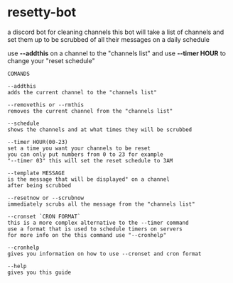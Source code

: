 # resetty-bot
a discord bot for cleaning channels
this bot will take a list of channels and set them up to be scrubbed
of all their messages on a daily schedule

use **--addthis** on a channel to the "channels list"
and use **--timer HOUR** to change your "reset schedule"

```
COMANDS

--addthis
adds the current channel to the "channels list"

--removethis or --rmthis
removes the current channel from the "channels list"

--schedule
shows the channels and at what times they will be scrubbed

--timer HOUR(00-23)
set a time you want your channels to be reset
you can only put numbers from 0 to 23 for example
"--timer 03" this will set the reset schedule to 3AM

--template MESSAGE
is the message that will be displayed" on a channel 
after being scrubbed

--resetnow or --scrubnow
immediately scrubs all the message from the "channels list"

--cronset `CRON FORMAT`
this is a more complex alternative to the --timer command
use a format that is used to schedule timers on servers
for more info on the this command use "--cronhelp"

--cronhelp
gives you information on how to use --cronset and cron format

--help
gives you this guide
```

